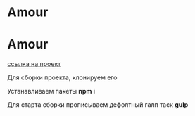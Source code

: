 # Amour

<h1>Amour</h1>
<p><a href="http://g96506jw.beget.tech/" target="_blank"> ссылка на проект</a></p>
<p>Для сборки проекта, клонируем его</p>
<p>Устанавливаем пакеты <strong>npm i</strong></p>
<p>Для старта сборки прописываем дефолтный галп таск <strong>gulp</strong></p>
